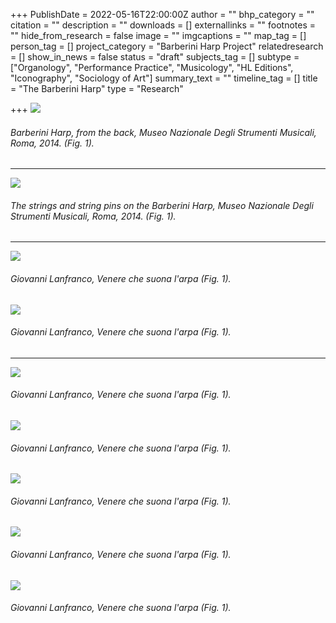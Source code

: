 +++
PublishDate = 2022-05-16T22:00:00Z
author = ""
bhp_category = ""
citation = ""
description = ""
downloads = []
externallinks = ""
footnotes = ""
hide_from_research = false
image = ""
imgcaptions = ""
map_tag = []
person_tag = []
project_category = "Barberini Harp Project"
relatedresearch = []
show_in_news = false
status = "draft"
subjects_tag = []
subtype = ["Organology", "Performance Practice", "Musicology", "HL Editions", "Iconography", "Sociology of Art"]
summary_text = ""
timeline_tag = []
title = "The Barberini Harp"
type = "Research"

+++
![](/images/dif_000185_593_b.jpg)

###### Barberini Harp, from the back, Museo Nazionale Degli Strumenti Musicali, Roma, 2014. (<cap>Fig. 1</cap>).

***

![](/images/dif_000185_550_b.jpg)

###### The strings and string pins on the Barberini Harp, Museo Nazionale Degli Strumenti Musicali, Roma, 2014. (<cap>Fig. 1</cap>).

***

![](/images/dif_000185_503_b.jpg)

###### Giovanni Lanfranco, _Venere che suona l'arpa_ (<cap>Fig. 1</cap>).

![](/images/dif_000185_688.jpg)

###### Giovanni Lanfranco, _Venere che suona l'arpa_ (<cap>Fig. 1</cap>).

***

![](/images/dif_000185_497.jpg)

###### Giovanni Lanfranco, _Venere che suona l'arpa_ (<cap>Fig. 1</cap>).

![](/images/dif_000185_604.jpg)

###### Giovanni Lanfranco, _Venere che suona l'arpa_ (<cap>Fig. 1</cap>).

![](/images/dif_000185_566.jpg)

###### Giovanni Lanfranco, _Venere che suona l'arpa_ (<cap>Fig. 1</cap>).

![](/images/dif_000185_557.jpg)

###### Giovanni Lanfranco, _Venere che suona l'arpa_ (<cap>Fig. 1</cap>).

![](/images/dif_000185_566.jpg)

###### Giovanni Lanfranco, _Venere che suona l'arpa_ (<cap>Fig. 1</cap>).